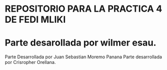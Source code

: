 # REPOSITORIO PARA LA PRACTICA 4 DE FEDI MLIKI 
# Parte desarollada por wilmer esau.
 Parte Desarrollada por Juan Sebastian Moremo Panana
 Parte desarrollada por Crisropher Orellana.
